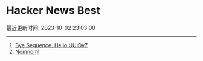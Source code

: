 # Hacker News Best

最近更新时间: 2023-10-02 23:03:00

--- 
1. [Bye Sequence, Hello UUIDv7](https://buildkite.com/blog/goodbye-integers-hello-uuids) 
2. [Nomnoml](https://nomnoml.com/) 
